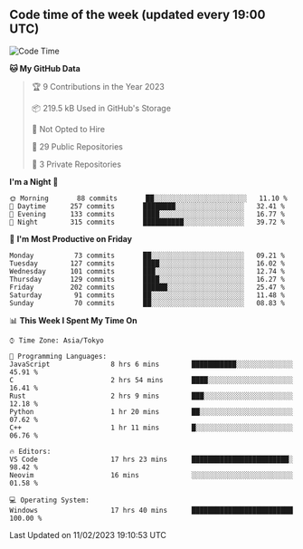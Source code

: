## Code time of the week (updated every 19:00 UTC)

<!--START_SECTION:waka-->
![Code Time](http://img.shields.io/badge/Code%20Time-1%2C542%20hrs%2025%20mins-blue)

**🐱 My GitHub Data** 

> 🏆 9 Contributions in the Year 2023
 > 
> 📦 219.5 kB Used in GitHub's Storage 
 > 
> 🚫 Not Opted to Hire
 > 
> 📜 29 Public Repositories 
 > 
> 🔑 3 Private Repositories  
 > 
**I'm a Night 🦉** 

```text
🌞 Morning       88 commits       ██░░░░░░░░░░░░░░░░░░░░░░░   11.10 % 
🌆 Daytime      257 commits       ████████░░░░░░░░░░░░░░░░░   32.41 % 
🌃 Evening      133 commits       ████░░░░░░░░░░░░░░░░░░░░░   16.77 % 
🌙 Night        315 commits       ██████████░░░░░░░░░░░░░░░   39.72 % 

```
📅 **I'm Most Productive on Friday** 

```text
Monday          73 commits       ██░░░░░░░░░░░░░░░░░░░░░░░   09.21 % 
Tuesday        127 commits       ████░░░░░░░░░░░░░░░░░░░░░   16.02 % 
Wednesday      101 commits       ███░░░░░░░░░░░░░░░░░░░░░░   12.74 % 
Thursday       129 commits       ████░░░░░░░░░░░░░░░░░░░░░   16.27 % 
Friday         202 commits       ██████░░░░░░░░░░░░░░░░░░░   25.47 % 
Saturday        91 commits       ██░░░░░░░░░░░░░░░░░░░░░░░   11.48 % 
Sunday          70 commits       ██░░░░░░░░░░░░░░░░░░░░░░░   08.83 % 

```


📊 **This Week I Spent My Time On** 

```text
⌚︎ Time Zone: Asia/Tokyo

💬 Programming Languages: 
JavaScript               8 hrs 6 mins        ███████████░░░░░░░░░░░░░░   45.91 % 
C                        2 hrs 54 mins       ████░░░░░░░░░░░░░░░░░░░░░   16.41 % 
Rust                     2 hrs 9 mins        ███░░░░░░░░░░░░░░░░░░░░░░   12.18 % 
Python                   1 hr 20 mins        ██░░░░░░░░░░░░░░░░░░░░░░░   07.62 % 
C++                      1 hr 11 mins        █░░░░░░░░░░░░░░░░░░░░░░░░   06.76 % 

🔥 Editors: 
VS Code                  17 hrs 23 mins      ████████████████████████░   98.42 % 
Neovim                   16 mins             ░░░░░░░░░░░░░░░░░░░░░░░░░   01.58 % 

💻 Operating System: 
Windows                  17 hrs 40 mins      █████████████████████████   100.00 % 

```


 Last Updated on 11/02/2023 19:10:53 UTC
<!--END_SECTION:waka-->